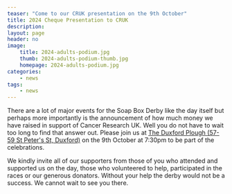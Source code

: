```yaml
---
teaser: "Come to our CRUK presentation on the 9th October"
title: 2024 Cheque Presentation to CRUK
description:
layout: page
header: no
image: 
    title: 2024-adults-podium.jpg
    thumb: 2024-adults-podium-thumb.jpg
    homepage: 2024-adults-podium.jpg
categories:
    - news
tags:
    - news
---
```

There are a lot of major events for the Soap Box Derby like the day itself but perhaps more importantly is the announcement of how much money we have raised in support of Cancer Research UK. Well you do not have to wait too long to find that answer out. Please join us at [The Duxford Plough (57-59 St Peter's St, Duxford)](https://g.co/kgs/8EEo2oF) on the 9th October at 7:30pm to be part of the celebrations.

We kindly invite all of our supporters from those of you who attended and supported us on the day, those who volunteered to help, participated in the races or our generous donators. Without your help the derby would not be a success. We cannot wait to see you there.
